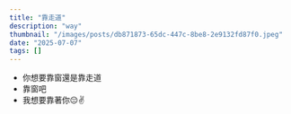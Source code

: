 ```yaml
---
title: "靠走道"
description: "way"
thumbnail: "/images/posts/db871873-65dc-447c-8be8-2e9132fd87f0.jpeg"
date: "2025-07-07"
tags: []
---
```

- 你想要靠窗還是靠走道
- 靠窗吧
- 我想要靠著你😔✌️
